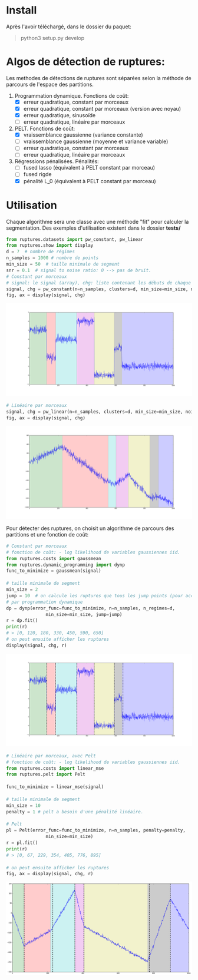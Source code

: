 # Install
Après l'avoir téléchargé, dans le dossier du paquet:

> python3 setup.py develop

# Algos de détection de ruptures:

Les methodes de détections de ruptures sont séparées selon la méthode de parcours de l'espace des partitions.

1. Programmation dynamique. Fonctions de coût:
    * [x] erreur quadratique, constant par morceaux
    * [x] erreur quadratique, constant par morceaux (version avec noyau)
    * [x] erreur quadratique, sinusoïde
    * [ ] erreur quadratique, linéaire par morceaux

2. PELT. Fonctions de coût:
    * [x] vraissemblance gaussienne (variance constante)
    * [ ] vraissemblance gaussienne (moyenne et variance variable)
    * [ ] erreur quadratique, constant par morceaux
    * [ ] erreur quadratique, linéaire par morceaux

3. Régressions pénalisées. Pénalités:
    * [ ] fused lasso (équivalent à PELT constant par morceau)
    * [ ] fused rigde
    * [x] pénalité L_0 (équivalent à PELT constant par morceau)

# Utilisation
Chaque algorithme sera une classe avec une méthode "fit" pour calculer la segmentation.
Des exemples d'utilisation existent dans le dossier **tests/**

```python
from ruptures.datasets import pw_constant, pw_linear
from ruptures.show import display
d = 7  # nombre de régimes
n_samples = 1000 # nombre de points
min_size = 50  # taille minimale de segment
snr = 0.1  # signal to noise ratio: 0 --> pas de bruit.
# Constant par morceaux
# signal: le signal (array), chg: liste contenant les débuts de chaque régime.
signal, chg = pw_constant(n=n_samples, clusters=d, min_size=min_size, noisy=True, snr=snr)
fig, ax = display(signal, chg)
```

![Constant par morceaux](images/pw_constant.png)

```python
# Linéaire par morceaux
signal, chg = pw_linear(n=n_samples, clusters=d, min_size=min_size, noisy=True, snr=snr)
fig, ax = display(signal, chg)
```

![piecewise constant](/images/pw_linear.png)

Pour détecter des ruptures, on choisit un algorithme de parcours des partitions et une fonction de coût:

```python
# Constant par morceaux
# fonction de coût: - log likelihood de variables gaussiennes iid.
from ruptures.costs import gaussmean
from ruptures.dynamic_programming import dynp
func_to_minimize = gaussmean(signal)

# taille minimale de segment
min_size = 2
jump = 10  # on calcule les ruptures que tous les jump points (pour accélérer les calculs).
# par programmation dynamique
dp = dynp(error_func=func_to_minimize, n=n_samples, n_regimes=d,
               min_size=min_size, jump=jump)
r = dp.fit()
print(r)
# > [0, 120, 180, 330, 450, 590, 650]
# on peut ensuite afficher les ruptures
display(signal, chg, r)
```
![Ruptures avec programmation dynamique](images/pw_constantdp.png)


```python
# Linéaire par morceaux, avec Pelt
# fonction de coût: - log likelihood de variables gaussiennes iid.
from ruptures.costs import linear_mse
from ruptures.pelt import Pelt

func_to_minimize = linear_mse(signal)

# taille minimale de segment
min_size = 10
penalty = 1 # pelt a besoin d'une pénalité linéaire.

# Pelt
pl = Pelt(error_func=func_to_minimize, n=n_samples, penalty=penalty,
               min_size=min_size)
r = pl.fit()
print(r)
# > [0, 67, 229, 354, 405, 776, 895]

# on peut ensuite afficher les ruptures
fig, ax = display(signal, chg, r)
```

![Ruptures avec Pelt](images/pw_linearpelt.png)
